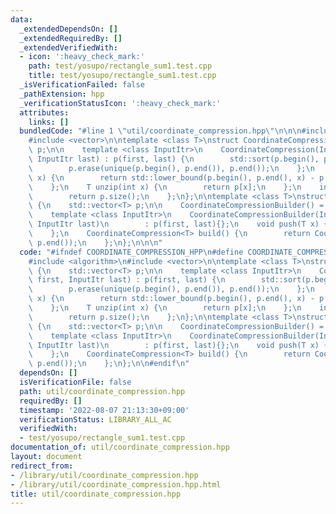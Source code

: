 ```yaml
---
data:
  _extendedDependsOn: []
  _extendedRequiredBy: []
  _extendedVerifiedWith:
  - icon: ':heavy_check_mark:'
    path: test/yosupo/rectangle_sum1.test.cpp
    title: test/yosupo/rectangle_sum1.test.cpp
  _isVerificationFailed: false
  _pathExtension: hpp
  _verificationStatusIcon: ':heavy_check_mark:'
  attributes:
    links: []
  bundledCode: "#line 1 \"util/coordinate_compression.hpp\"\n\n\n#include <algorithm>\n\
    #include <vector>\n\ntemplate <class T>\nstruct CoordinateCompression {\n    std::vector<T>\
    \ p;\n\n    template <class InputItr>\n    CoordinateCompression(InputItr first,\
    \ InputItr last) : p(first, last) {\n        std::sort(p.begin(), p.end());\n\
    \        p.erase(unique(p.begin(), p.end()), p.end());\n    };\n    int zip(T\
    \ x) {\n        return std::lower_bound(p.begin(), p.end(), x) - p.begin();\n\
    \    };\n    T unzip(int x) {\n        return p[x];\n    };\n    int size() {\n\
    \        return p.size();\n    };\n};\n\ntemplate <class T>\nstruct CoordinateCompressionBuilder\
    \ {\n    std::vector<T> p;\n\n    CoordinateCompressionBuilder() = default;\n\
    \    template <class InputItr>\n    CoordinateCompressionBuilder(InputItr first,\
    \ InputItr last)\n        : p(first, last){};\n    void push(T x) {\n        p.push_back(x);\n\
    \    };\n    CoordinateCompression<T> build() {\n        return CoordinateCompression<T>(p.begin(),\
    \ p.end());\n    };\n};\n\n\n"
  code: "#ifndef COORDINATE_COMPRESSION_HPP\n#define COORDINATE_COMPRESSION_HPP\n\
    #include <algorithm>\n#include <vector>\n\ntemplate <class T>\nstruct CoordinateCompression\
    \ {\n    std::vector<T> p;\n\n    template <class InputItr>\n    CoordinateCompression(InputItr\
    \ first, InputItr last) : p(first, last) {\n        std::sort(p.begin(), p.end());\n\
    \        p.erase(unique(p.begin(), p.end()), p.end());\n    };\n    int zip(T\
    \ x) {\n        return std::lower_bound(p.begin(), p.end(), x) - p.begin();\n\
    \    };\n    T unzip(int x) {\n        return p[x];\n    };\n    int size() {\n\
    \        return p.size();\n    };\n};\n\ntemplate <class T>\nstruct CoordinateCompressionBuilder\
    \ {\n    std::vector<T> p;\n\n    CoordinateCompressionBuilder() = default;\n\
    \    template <class InputItr>\n    CoordinateCompressionBuilder(InputItr first,\
    \ InputItr last)\n        : p(first, last){};\n    void push(T x) {\n        p.push_back(x);\n\
    \    };\n    CoordinateCompression<T> build() {\n        return CoordinateCompression<T>(p.begin(),\
    \ p.end());\n    };\n};\n\n#endif\n"
  dependsOn: []
  isVerificationFile: false
  path: util/coordinate_compression.hpp
  requiredBy: []
  timestamp: '2022-08-07 21:13:30+09:00'
  verificationStatus: LIBRARY_ALL_AC
  verifiedWith:
  - test/yosupo/rectangle_sum1.test.cpp
documentation_of: util/coordinate_compression.hpp
layout: document
redirect_from:
- /library/util/coordinate_compression.hpp
- /library/util/coordinate_compression.hpp.html
title: util/coordinate_compression.hpp
---
```

